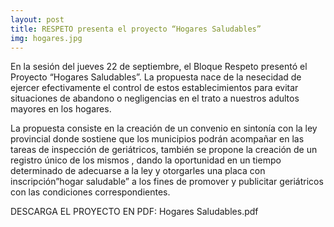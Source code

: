 ```yaml
---
layout: post
title: RESPETO presenta el proyecto “Hogares Saludables”
img: hogares.jpg
---
```


En la sesión del jueves 22 de septiembre, el Bloque Respeto presentó el Proyecto “Hogares Saludables”. La propuesta nace de la nesecidad de ejercer efectivamente el control de estos establecimientos para evitar situaciones de abandono o negligencias en el trato a nuestros adultos mayores en los hogares.

La propuesta consiste en la creación de un convenio en sintonía con la ley provincial donde sostiene que los municipios podrán acompañar en las tareas de inspección de geriátricos, también se propone la creación de un registro único de los mismos , dando la oportunidad en un tiempo determinado de adecuarse a la ley y otorgarles una placa con inscripción”hogar saludable” a los fines de promover y publicitar geriátricos con las condiciones correspondientes.

DESCARGA EL PROYECTO EN PDF: Hogares Saludables.pdf
